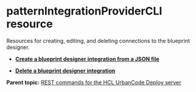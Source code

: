 # patternIntegrationProviderCLI resource

Resources for creating, editing, and deleting connections to the blueprint designer.

-   **[Create a blueprint designer integration from a JSON file](../../com.ibm.udeploy.api.doc/topics/rest_cli_patternintegrationprovidercli_createblueprint_put.md)**  

-   **[Delete a blueprint designer integration](../../com.ibm.udeploy.api.doc/topics/rest_cli_patternintegrationprovidercli_deleteblueprint_delete.md)**  


**Parent topic:** [REST commands for the HCL UrbanCode Deploy server](../../com.ibm.udeploy.reference.doc/topics/rest_api_ref_commands.md)

